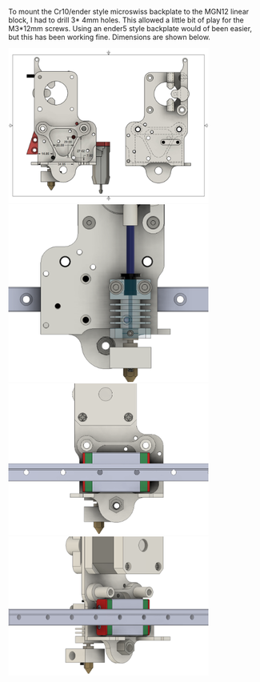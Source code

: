 To mount the Cr10/ender style microswiss backplate to the MGN12 linear block, I had to drill 3* 4mm holes.
This allowed a little bit of play for the M3*12mm screws. 
Using an ender5 style backplate would of been easier, but this has been working fine. 
Dimensions are shown below.

<img src="LinearRailMount/Images/Micro1.png" width="400" />
<img src="LinearRailMount/Images/Micro2.png" width="400" />
<img src="LinearRailMount/Images/Micro3.png" width="400" />
<img src="LinearRailMount/Images/Micro4.png" width="400" />
